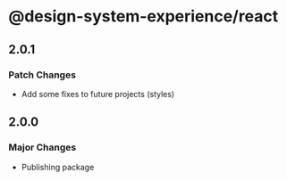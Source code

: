 # @design-system-experience/react

## 2.0.1

### Patch Changes

- Add some fixes to future projects (styles)

## 2.0.0

### Major Changes

- Publishing package
